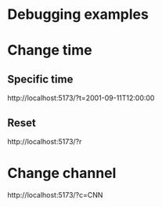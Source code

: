Debugging examples
==================

# Change time

## Specific time

http://localhost:5173/?t=2001-09-11T12:00:00

## Reset

http://localhost:5173/?r

# Change channel

http://localhost:5173/?c=CNN
